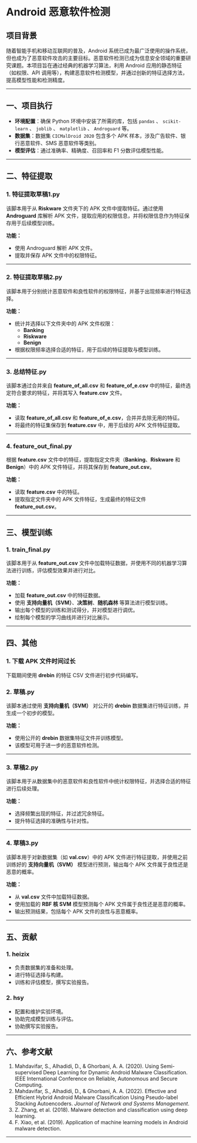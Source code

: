 # Android 恶意软件检测

## 项目背景

随着智能手机和移动互联网的普及，Android 系统已成为最广泛使用的操作系统，但也成为了恶意软件攻击的主要目标。恶意软件检测已成为信息安全领域的重要研究课题。本项目旨在通过经典的机器学习算法，利用 Android 应用的静态特征（如权限、API 调用等），构建恶意软件检测模型，并通过创新的特征选择方法，提高模型性能和检测精度。

---

## 一、项目执行

- **环境配置**：确保 Python 环境中安装了所需的库，包括 `pandas` 、 `scikit-learn` 、 `joblib` 、 `matplotlib` 、 `Androguard`  等。
- **数据集**：数据集 `CICMalDroid 2020` 包含多个 APK 样本，涉及广告软件、银行恶意软件、SMS 恶意软件等类别。
- **模型评估**：通过准确率、精确度、召回率和 F1 分数评估模型性能。

---

## 二、特征提取

### 1. 特征提取草稿1.py
该脚本用于从 **Riskware** 文件夹下的 APK 文件中提取特征。通过使用 **Androguard** 库解析 APK 文件，提取应用的权限信息，并将权限信息作为特征保存用于后续模型训练。

**功能：**
- 使用 Androguard 解析 APK 文件。
- 提取并保存 APK 文件中的权限特征。

---

### 2. 特征提取草稿2.py
该脚本用于分别统计恶意软件和良性软件的权限特征，并基于出现频率进行特征选择。

**功能：**
- 统计并选择以下文件夹中的 APK 文件权限：
  - **Banking**
  - **Riskware**
  - **Benign**
- 根据权限频率选择合适的特征，用于后续的特征提取与模型训练。

---

### 3. 总结特征.py
该脚本通过合并来自 **feature_of_all.csv** 和 **feature_of_e.csv** 中的特征，最终选定符合要求的特征，并将其写入 **feature.csv** 文件。

**功能：**
- 读取 **feature_of_all.csv** 和 **feature_of_e.csv**，合并并去除无用的特征。
- 将最终的特征集保存到 **feature.csv** 中，用于后续的 APK 文件特征提取。

---

### 4. feature_out_final.py
根据 **feature.csv** 文件中的特征，提取指定文件夹（**Banking**、**Riskware** 和 **Benign**）中的 APK 文件特征，并将其保存到 **feature_out.csv**。

**功能：**
- 读取 **feature.csv** 中的特征。
- 提取指定文件夹中的 APK 文件特征，生成最终的特征文件 **feature_out.csv**。

---

## 三、模型训练

### 1. train_final.py
该脚本用于从 **feature_out.csv** 文件中加载特征数据，并使用不同的机器学习算法进行训练，评估模型效果并进行对比。

**功能：**
- 加载 **feature_out.csv** 中的特征数据。
- 使用 **支持向量机（SVM）**、**决策树**、**随机森林** 等算法进行模型训练。
- 输出每个模型的训练和测试得分，并对模型进行调优。
- 绘制每个模型的学习曲线并进行对比展示。

---

## 四、其他

### 1. 下载 APK 文件时间过长
下载期间使用 **drebin** 的特征 CSV 文件进行初步代码编写。

### 2. 草稿.py
该脚本通过使用 **支持向量机（SVM）** 对公开的 **drebin** 数据集进行特征训练，并生成一个初步的模型。

**功能：**
- 使用公开的 **drebin** 数据集特征文件并训练模型。
- 该模型可用于进一步的恶意软件检测。

---

### 3. 草稿2.py
该脚本用于从数据集中的恶意软件和良性软件中统计权限特征，并选择合适的特征进行后续处理。

**功能：**
- 选择频繁出现的特征，并过滤冗余特征。
- 提升特征选择的准确性与针对性。

---

### 4. 草稿3.py
该脚本用于对新数据集（如 **val.csv**）中的 APK 文件进行特征提取，并使用之前训练好的 **支持向量机（SVM）** 模型进行预测，输出每个 APK 文件属于良性还是恶意的概率。

**功能：**
- 从 **val.csv** 文件中加载特征数据。
- 使用加载的 **RBF 核 SVM** 模型预测每个 APK 文件属于良性还是恶意的概率。
- 输出预测结果，包括每个 APK 文件的良性与恶意概率。

---

## 五、贡献

### 1. **heizix**
- 负责数据集的准备和处理。
- 进行特征选择与构建。
- 训练和评估模型，撰写实验报告。

### 2. **hsy**
- 配置和维护实验环境。
- 协助完成模型训练与评估。
- 协助撰写实验报告。

---

## 六、参考文献

1. Mahdavifar, S., Alhadidi, D., & Ghorbani, A. A. (2020). Using Semi-supervised Deep Learning for Dynamic Android Malware Classification. IEEE International Conference on Reliable, Autonomous and Secure Computing.
2. Mahdavifar, S., Alhadidi, D., & Ghorbani, A. A. (2022). Effective and Efficient Hybrid Android Malware Classification Using Pseudo-label Stacking Autoencoders. *Journal of Network and Systems Management*.
3. Z. Zhang, et al. (2018). Malware detection and classification using deep learning.
4. F. Xiao, et al. (2019). Application of machine learning models in Android malware detection.

---

